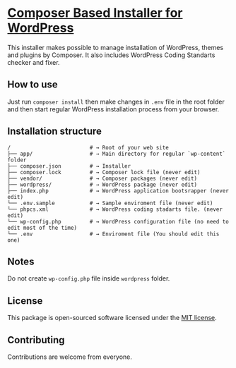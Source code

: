 # [Composer Based Installer for WordPress](https://github.com/turkeryildirim/wordpress-installer)

This installer makes possible to manage installation of WordPress, themes and plugins by Composer. It also includes WordPress Coding Standarts checker and fixer.

## How to use

Just run `composer install` then make changes in `.env` file in the root folder and then start regular WordPress installation process from your browser.

## Installation structure

```shell
/                         # → Root of your web site
├── app/                  # → Main directory for regular `wp-content` folder
├── composer.json         # → Installer
├── composer.lock         # → Composer lock file (never edit)
├── vendor/               # → Composer packages (never edit) 
├── wordpress/            # → WordPress package (never edit) 
├── index.php             # → WordPress application bootsrapper (never edit) 
└── .env.sample           # → Sample enviroment file (never edit)
└── phpcs.xml             # → WordPress coding stadarts file. (never edit)
└── wp-config.php         # → WordPress configuration file (no need to edit most of the time)
└── .env                  # → Enviroment file (You should edit this one)
```

## Notes
Do not create `wp-config.php` file inside `wordpress` folder.

## License
This package is open-sourced software licensed under the [MIT license](http://opensource.org/licenses/MIT).

## Contributing

Contributions are welcome from everyone.

